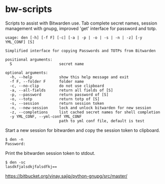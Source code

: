 # bw-scripts
Scripts to assist with Bitwarden use. Tab complete secret names, session management with gnupg, improved 'get' interface for password and totp.

    usage: den [-h] [-f F] [-c] [-a | -p | -o | -s | -n | -z] [-y YML_CONF] [S]

    Simplified interface for copying Passwords and TOTPs from Bitwarden

    positional arguments:
      S                     secret name

    optional arguments:
      -h, --help            show this help message and exit
      -f F, --folder F      folder name
      -c, --no-clip         do not use clipboard
      -a, --all-fields      return all fields of [S]
      -p, --password        return password of [S]
      -o, --totp            return totp of [S]
      -s, --session         return session token
      -n, --new-session     lock and unlock bitwarden for new session
      -z, --completions     list cached secret names for shell completion
      -y YML_CONF, --yml-conf YML_CONF
                            path to yml conf file, default is test

Start a new session for bitwarden and copy the session token to clipboard.

    $ den -n
    Password:

Print the bitwarden session token to stdout.

    $ den -sc
    lasdkfjalsdkjfalsdfkj==


https://bitbucket.org/vinay.sajip/python-gnupg/src/master/

